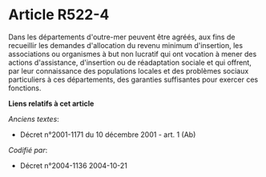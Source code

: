 # Article R522-4

Dans les départements d'outre-mer peuvent être agréés, aux fins de recueillir les demandes d'allocation du revenu minimum
d'insertion, les associations ou organismes à but non lucratif qui ont vocation à mener des actions d'assistance, d'insertion
ou de réadaptation sociale et qui offrent, par leur connaissance des populations locales et des problèmes sociaux
particuliers à ces départements, des garanties suffisantes pour exercer ces fonctions.

**Liens relatifs à cet article**

_Anciens textes_:

  - Décret n°2001-1171 du 10 décembre 2001 - art. 1 (Ab)

_Codifié par_:

  - Décret n°2004-1136 2004-10-21
